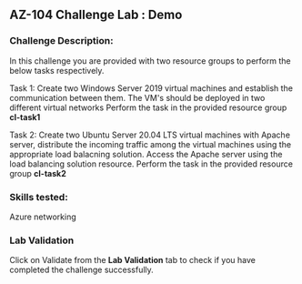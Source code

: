 ## AZ-104 Challenge Lab : Demo

### Challenge Description:

In this challenge you are provided with two resource groups to perform the below tasks respectively.

Task 1: Create two Windows Server 2019 virtual machines and establish the communication between them. The VM's should be deployed in two different virtual networks
Perform the task in the provided resource group **cl-task1<inject key="DeploymentID"></inject>**

Task 2: Create two Ubuntu Server 20.04 LTS virtual machines with Apache server, distribute the incoming traffic among the virtual machines using the appropriate load balacning solution. Access the Apache server using the load balancing solution resource.
Perform the task in the provided resource group **cl-task2<inject key="DeploymentID"></inject>**

### Skills tested:
Azure networking

### Lab Validation

Click on Validate from the **Lab Validation** tab to check if you have completed the challenge successfully.
